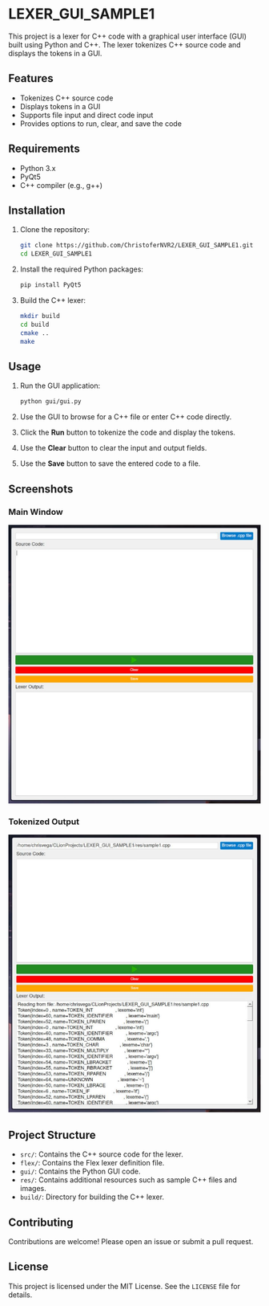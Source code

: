 # LEXER_GUI_SAMPLE1

This project is a lexer for C++ code with a graphical user interface (GUI) built using Python and C++. The lexer tokenizes C++ source code and displays the tokens in a GUI.

## Features

- Tokenizes C++ source code
- Displays tokens in a GUI
- Supports file input and direct code input
- Provides options to run, clear, and save the code

## Requirements

- Python 3.x
- PyQt5
- C++ compiler (e.g., g++)

## Installation

1. Clone the repository:
    ```sh
    git clone https://github.com/ChristoferNVR2/LEXER_GUI_SAMPLE1.git
    cd LEXER_GUI_SAMPLE1
    ```

2. Install the required Python packages:
    ```sh
    pip install PyQt5
    ```

3. Build the C++ lexer:
    ```sh
    mkdir build
    cd build
    cmake ..
    make
    ```

## Usage

1. Run the GUI application:
    ```sh
    python gui/gui.py
    ```

2. Use the GUI to browse for a C++ file or enter C++ code directly.

3. Click the **Run** button to tokenize the code and display the tokens.

4. Use the **Clear** button to clear the input and output fields.

5. Use the **Save** button to save the entered code to a file.

## Screenshots

### Main Window
![Main Window](images/main_window.png)

### Tokenized Output
![Tokenized Output](images/tokenized_output.png)

## Project Structure

- `src/`: Contains the C++ source code for the lexer.
- `flex/`: Contains the Flex lexer definition file.
- `gui/`: Contains the Python GUI code.
- `res/`: Contains additional resources such as sample C++ files and images.
- `build/`: Directory for building the C++ lexer.

## Contributing

Contributions are welcome! Please open an issue or submit a pull request.

## License

This project is licensed under the MIT License. See the `LICENSE` file for details.